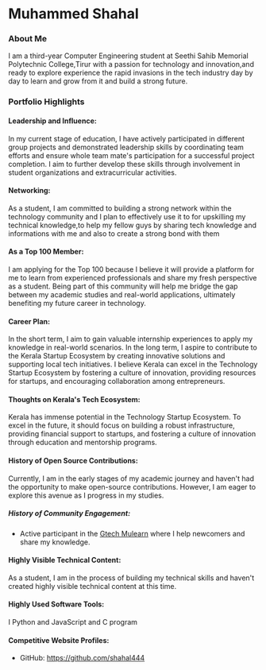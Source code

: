 # Muhammed Shahal

### About Me

I am a third-year Computer Engineering student at Seethi Sahib Memorial Polytechnic College,Tirur with a passion for technology and innovation,and ready to explore experience the rapid invasions in the tech industry day by day to learn and grow from it and build a strong future.
### Portfolio Highlights

#### Leadership and Influence:

In my current stage of education, I have actively participated in different group projects and demonstrated leadership skills by coordinating team efforts and ensure whole team mate's participation for a successful project completion. I aim to further develop these skills through involvement in student organizations and extracurricular activities.

#### Networking:

As a student, I am committed to building a strong network within the technology community and I plan to effectively use it to for upskilling my technical knowledge,to help my fellow guys by sharing tech knowledge and informations with me and also to create a strong bond with them 

#### As a Top 100 Member:

I am applying for the Top 100 because I believe it will provide a platform for me to learn from experienced professionals and share my fresh perspective as a student. Being part of this community will help me bridge the gap between my academic studies and real-world applications, ultimately benefiting my future career in technology.

#### Career Plan:

In the short term, I aim to gain valuable internship experiences to apply my knowledge in real-world scenarios. In the long term, I aspire to contribute to the Kerala Startup Ecosystem by creating innovative solutions and supporting local tech initiatives. I believe Kerala can excel in the Technology Startup Ecosystem by fostering a culture of innovation, providing resources for startups, and encouraging collaboration among entrepreneurs.

#### Thoughts on Kerala's Tech Ecosystem:

Kerala has immense potential in the Technology Startup Ecosystem. To excel in the future, it should focus on building a robust infrastructure, providing financial support to startups, and fostering a culture of innovation through education and mentorship programs.

#### History of Open Source Contributions:

Currently, I am in the early stages of my academic journey and haven't had the opportunity to make open-source contributions. However, I am eager to explore this avenue as I progress in my studies.

##### History of Community Engagement:

- Active participant in the [Gtech Mulearn](https://discord.gg/tech-community) where I help newcomers and share my knowledge.

#### Highly Visible Technical Content:

As a student, I am in the process of building my technical skills and haven't created highly visible technical content at this time.

#### Highly Used Software Tools:

I Python and JavaScript and C program


#### Competitive Website Profiles:


- GitHub: https://github.com/shahal444
